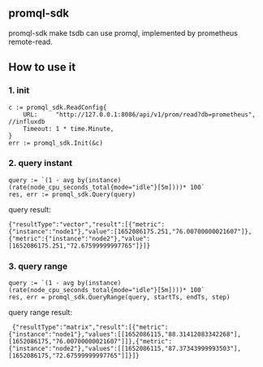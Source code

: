 
## promql-sdk

promql-sdk make tsdb can use promql, implemented by prometheus remote-read.

## How to use it

### 1. init

```
c := promql_sdk.ReadConfig{
    URL:     "http://127.0.0.1:8086/api/v1/prom/read?db=prometheus",    //influxdb
    Timeout: 1 * time.Minute,
}
err := promql_sdk.Init(&c)
```

### 2. query instant

```
query := `(1 - avg by(instance) (rate(node_cpu_seconds_total{mode="idle"}[5m])))* 100`
res, err := promql_sdk.Query(query)
```

query result:
```
{"resultType":"vector","result":[{"metric":{"instance":"node1"},"value":[1652086175.251,"76.00700000021607"]},{"metric":{"instance":"node2"},"value":[1652086175.251,"72.67599999997765"]}]}
```

### 3. query range

```
query := `(1 - avg by(instance) (rate(node_cpu_seconds_total{mode="idle"}[5m])))* 100`
res, err = promql_sdk.QueryRange(query, startTs, endTs, step)
```

query range result:
```
 {"resultType":"matrix","result":[{"metric":{"instance":"node1"},"values":[[1652086115,"88.31412083342268"],[1652086175,"76.00700000021607"]]},{"metric":{"instance":"node2"},"values":[[1652086115,"87.37343999993503"],[1652086175,"72.67599999997765"]]}]}
```
